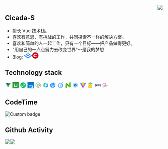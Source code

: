 <img align="right" src="https://count.getloli.com/get/@:Cicada-S?theme=rule34">

## Cicada-S

- 擅长 Vue 技术栈。
- 喜欢有意思、有挑战的工作，共同探索不一样的解决方案。
- 喜欢和简单的人一起工作，只有一个目标——把产品做得更好。
- "用自己的一点点努力去改变世界"～是我的梦想
- Blog: <a href="https://juejin.cn/user/1957564072600392/posts"><code><img height="20" src="./images/juejin.svg"></code></a><a href="https://blog.csdn.net/South_ink?type=blog"><code><img height="20" src="./images/csdn.svg"></code></a>

## Technology stack

<a href="https://v3.cn.vuejs.org"><code><img height="20" src="./images/Vue.svg"></code></a>
<a href="https://uniapp.dcloud.net.cn"><code><img height="20" src="./images/uniapp.svg"></code></a>
<a href="https://developers.weixin.qq.com/miniprogram/dev/framework/"><code><img height="20" src="./images/xcx.svg"></code></a>
<a href="https://www.tslang.cn"><code><img height="20" src="./images/typescript.svg"></code></a>
<a href="https://nodejs.cn"><code><img height="20" src="./images/Node.js.svg"></code></a>
<a href="https://vant.pro/vant/#/zh-CN"><code><img height="20" src="./images/vant.svg"></code></a>
<a href="https://www.uviewui.com"><code><img height="20" src="./images/uview.png"></code></a>
<a href="https://element-plus.org/zh-CN"><code><img height="20" src="./images/elementplus.svg"></code></a>
<a href="https://www.naiveui.com/zh-CN"><code><img height="20" src="./images/naiveui.svg"></code></a>
<a href="https://webpack.js.org"><code><img height="20" src="./images/webpack.svg"></code></a>
<a href="https://cn.vitejs.dev"><code><img height="20" src="./images/vite.png"></code></a>
<a href="https://pinia.vuejs.org/zh"><code><img height="20" src="./images/pinia.svg"></code></a>
<a href="http://lesscss.cn"><code><img height="20" src="./images/less.svg"></code></a>
<a href="https://sass-lang.com"><code><img height="20" src="./images/Sass.svg"></code></a>

## CodeTime

<img height="50px" href="https://codetime.dev" alt="Custom badge" src="https://img.shields.io/endpoint?style=flat&url=https%3A%2F%2Fapi.codetime.dev%2Fshield%3Fid%3D5487%26project%3D%26in%3D31536000000">

## Github Activity

<img height="150px" src="https://github-readme-stats.vercel.app/api?username=Cicada-S&show_icons=true&theme=onedark"/><img height="150px" src="https://github-readme-stats.vercel.app/api/top-langs/?username=Cicada-S&layout=compact&langs_count=6&theme=onedark"/>

